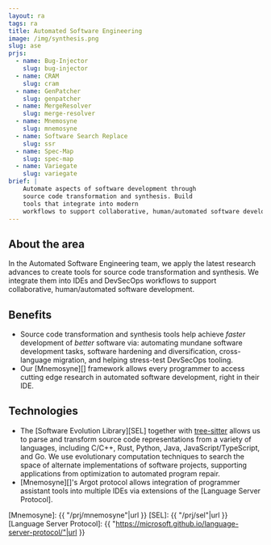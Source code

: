 ```yaml
---
layout: ra
tags: ra
title: Automated Software Engineering
image: /img/synthesis.png
slug: ase
prjs:
  - name: Bug-Injector
    slug: bug-injector
  - name: CRAM
    slug: cram
  - name: GenPatcher
    slug: genpatcher
  - name: MergeResolver
    slug: merge-resolver
  - name: Mnemosyne
    slug: mnemosyne
  - name: Software Search Replace
    slug: ssr
  - name: Spec-Map
    slug: spec-map
  - name: Variegate
    slug: variegate
brief: |
    Automate aspects of software development through
    source code transformation and synthesis. Build
    tools that integrate into modern
    workflows to support collaborative, human/automated software development.
---
```


## About the area

In the Automated Software Engineering team, we apply the latest research
advances to create tools for source code transformation and synthesis.
We integrate them into IDEs and DevSecOps workflows to support collaborative,
human/automated software development.


## Benefits
- Source code transformation and synthesis tools help achieve *faster*
 development of *better* software via: automating mundane software development
 tasks, software hardening and diversification, cross-language migration, and
 helping stress-test DevSecOps tooling.
- Our [Mnemosyne][] framework allows every programmer to access cutting edge
research in automated software development, right in their IDE.

## Technologies
- The [Software Evolution Library][SEL] together with
[tree-sitter](https://tree-sitter.github.io/tree-sitter/)
  allows us to parse and transform source code representations from
  a variety of languages, including C/C++, Rust, Python, Java,
  JavaScript/TypeScript, and Go. We use evolutionary computation techniques
  to search the space of alternate implementations of software projects, supporting
  applications from optimization to automated program repair.
- [Mnemosyne][]'s Argot protocol allows integration of programmer assistant
tools into multiple IDEs via extensions of the [Language Server Protocol].

[Mnemosyne]: {{ "/prj/mnemosyne"|url }}
[SEL]: {{ "/prj/sel"|url }}
[Language Server Protocol]: {{ "https://microsoft.github.io/language-server-protocol/"|url }}
